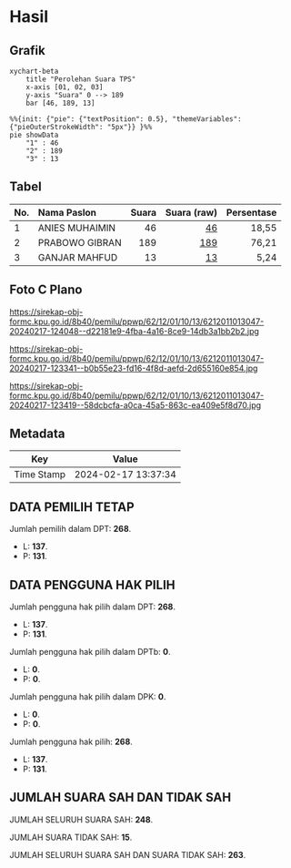 # Hasil

## Grafik

```mermaid
xychart-beta
    title "Perolehan Suara TPS"
    x-axis [01, 02, 03]
    y-axis "Suara" 0 --> 189
    bar [46, 189, 13]
```

```mermaid
%%{init: {"pie": {"textPosition": 0.5}, "themeVariables": {"pieOuterStrokeWidth": "5px"}} }%%
pie showData
    "1" : 46
    "2" : 189
    "3" : 13
```

## Tabel

| No. | Nama Paslon    | Suara | Suara (raw) | Persentase |
|:--- |:-------------- | -----:| -----------:| ----------:|
| 1   | ANIES MUHAIMIN | 46    | [46][p-1]   | 18,55      |
| 2   | PRABOWO GIBRAN | 189   | [189][p-2]  | 76,21      |
| 3   | GANJAR MAHFUD  | 13    | [13][p-3]   | 5,24       |


[p-1]: https://github.com/gigit-pemilu/pemilu-2024-62-kalimantan-tengah/blob/main/pilpres/hitung-suara/sub/62-kalimantan-tengah/sub/12-murung-raya/sub/01-murung/sub/1013-beriwit/sub/047-tps/sub/paslon-1.txt
[p-2]: https://github.com/gigit-pemilu/pemilu-2024-62-kalimantan-tengah/blob/main/pilpres/hitung-suara/sub/62-kalimantan-tengah/sub/12-murung-raya/sub/01-murung/sub/1013-beriwit/sub/047-tps/sub/paslon-2.txt
[p-3]: https://github.com/gigit-pemilu/pemilu-2024-62-kalimantan-tengah/blob/main/pilpres/hitung-suara/sub/62-kalimantan-tengah/sub/12-murung-raya/sub/01-murung/sub/1013-beriwit/sub/047-tps/sub/paslon-3.txt

## Foto C Plano

https://sirekap-obj-formc.kpu.go.id/8b40/pemilu/ppwp/62/12/01/10/13/6212011013047-20240217-124048--d22181e9-4fba-4a16-8ce9-14db3a1bb2b2.jpg

https://sirekap-obj-formc.kpu.go.id/8b40/pemilu/ppwp/62/12/01/10/13/6212011013047-20240217-123341--b0b55e23-fd16-4f8d-aefd-2d655160e854.jpg

https://sirekap-obj-formc.kpu.go.id/8b40/pemilu/ppwp/62/12/01/10/13/6212011013047-20240217-123419--58dcbcfa-a0ca-45a5-863c-ea409e5f8d70.jpg


## Metadata

| Key        | Value               |
| ---------- | ------------------- |
| Time Stamp | 2024-02-17 13:37:34 |


## DATA PEMILIH TETAP

Jumlah pemilih dalam DPT: **268**.
 * L: **137**.
 * P: **131**.

## DATA PENGGUNA HAK PILIH

Jumlah pengguna hak pilih dalam DPT: **268**.
 * L: **137**.
 * P: **131**.

Jumlah pengguna hak pilih dalam DPTb: **0**.
 * L: **0**.
 * P: **0**.

Jumlah pengguna hak pilih dalam DPK: **0**.
 * L: **0**.
 * P: **0**.

Jumlah pengguna hak pilih: **268**.
 * L: **137**.
 * P: **131**.

## JUMLAH SUARA SAH DAN TIDAK SAH

JUMLAH SELURUH SUARA SAH: **248**.

JUMLAH SUARA TIDAK SAH: **15**.

JUMLAH SELURUH SUARA SAH DAN SUARA TIDAK SAH: **263**.


